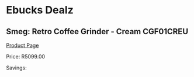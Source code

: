 
# Ebucks Dealz
## Smeg: Retro Coffee Grinder - Cream CGF01CREU
[Product Page](https://www.ebucks.com/web/shop/productSelected.do?prodId=1169634056&catId=1196428103)

Price: R5099.00

Savings: 


	